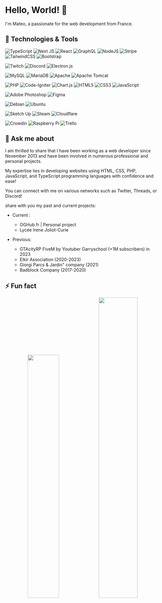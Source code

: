 # Hello, World! 👋

I'm Mateo, a passionate for the web development from France.

## 🔧 Technologies & Tools
![TypeScript](https://img.shields.io/badge/typescript-%23007ACC.svg?style=for-the-badge&logo=typescript&logoColor=white)
![Next JS](https://img.shields.io/badge/Next-black?style=for-the-badge&logo=next.js&logoColor=white)
![React](https://img.shields.io/badge/react-%2320232a.svg?style=for-the-badge&logo=react&logoColor=%2361DAFB)
![GraphQL](https://img.shields.io/badge/-GraphQL-E10098?style=for-the-badge&logo=graphql&logoColor=white)
![NodeJS](https://img.shields.io/badge/node.js-6DA55F?style=for-the-badge&logo=node.js&logoColor=white)
![Stripe](https://img.shields.io/badge/Stripe-5469d4?style=for-the-badge&logo=stripe&logoColor=ffffff)
![TailwindCSS](https://img.shields.io/badge/tailwindcss-%2338B2AC.svg?style=for-the-badge&logo=tailwind-css&logoColor=white)
![Bootstrap](https://img.shields.io/badge/bootstrap-%238511FA.svg?style=for-the-badge&logo=bootstrap&logoColor=white)

![Twitch](https://img.shields.io/badge/Twitch-%239146FF.svg?style=for-the-badge&logo=Twitch&logoColor=white)
![Discord](https://img.shields.io/badge/Discord-%235865F2.svg?style=for-the-badge&logo=discord&logoColor=white)
![Electron.js](https://img.shields.io/badge/Electron-191970?style=for-the-badge&logo=Electron&logoColor=white)

![MySQL](https://img.shields.io/badge/mysql-4479A1.svg?style=for-the-badge&logo=mysql&logoColor=white)
![MariaDB](https://img.shields.io/badge/MariaDB-003545?style=for-the-badge&logo=mariadb&logoColor=white)
![Apache](https://img.shields.io/badge/apache-%23D42029.svg?style=for-the-badge&logo=apache&logoColor=white)
![Apache Tomcat](https://img.shields.io/badge/apache%20tomcat-%23F8DC75.svg?style=for-the-badge&logo=apache-tomcat&logoColor=black)

![PHP](https://img.shields.io/badge/php-%23777BB4.svg?style=for-the-badge&logo=php&logoColor=white)
![Code-Igniter](https://img.shields.io/badge/CodeIgniter-%23EF4223.svg?style=for-the-badge&logo=codeIgniter&logoColor=white)
![Chart.js](https://img.shields.io/badge/chart.js-F5788D.svg?style=for-the-badge&logo=chart.js&logoColor=white)
![HTML5](https://img.shields.io/badge/html5-%23E34F26.svg?style=for-the-badge&logo=html5&logoColor=white)
![CSS3](https://img.shields.io/badge/css3-%231572B6.svg?style=for-the-badge&logo=css3&logoColor=white)
![JavaScript](https://img.shields.io/badge/javascript-%23323330.svg?style=for-the-badge&logo=javascript&logoColor=%23F7DF1E)

![Adobe Photoshop](https://img.shields.io/badge/adobe%20photoshop-%2331A8FF.svg?style=for-the-badge&logo=adobe%20photoshop&logoColor=white)
![Figma](https://img.shields.io/badge/figma-%23F24E1E.svg?style=for-the-badge&logo=figma&logoColor=white)

![Debian](https://img.shields.io/badge/Debian-D70A53?style=for-the-badge&logo=debian&logoColor=white)
![Ubuntu](https://img.shields.io/badge/Ubuntu-E95420?style=for-the-badge&logo=ubuntu&logoColor=white)

![Sketch Up](https://img.shields.io/badge/SketchUp-005F9E?style=for-the-badge&logo=sketchup&logoColor=white)
![Steam](https://img.shields.io/badge/steam-%23000000.svg?style=for-the-badge&logo=steam&logoColor=white)
![Cloudflare](https://img.shields.io/badge/Cloudflare-F38020?style=for-the-badge&logo=Cloudflare&logoColor=white)

![Crowdin](https://img.shields.io/badge/Crowdin-2E3340.svg?style=for-the-badge&logo=Crowdin&logoColor=white)
![Raspberry Pi](https://img.shields.io/badge/-Raspberry_Pi-C51A4A?style=for-the-badge&logo=Raspberry-Pi)
![Trello](https://img.shields.io/badge/Trello-%23026AA7.svg?style=for-the-badge&logo=Trello&logoColor=white)

## 💬 Ask me about

I am thrilled to share that I have been working as a web developer since November 2013 and have been involved in numerous professional and personal projects.

My expertise lies in developing websites using HTML, CSS, PHP, JavaScript, and TypeScript programming languages with confidence and ease! 

You can connect with me on various networks such as Twitter, Threads, or Discord!

share with you my past and current projects:

- Current :
  - OGHub.fr | Personal project 
  - Lycée Irene Joliot-Curie

- Previous:
  - GTAcityRP FiveM by Youtuber Garryschool (+1M subscribers) in 2023
  - Elkir Association (2020-2023)
  - Giorgi Parcs & Jardin" company (2021)
  - Badblock Company (2017-2020)

## ⚡ Fun fact
<div align="center">
  <img width="45%" src="https://github-readme-stats.vercel.app/api?username=MateoMROZEK&show_icons=true&icon_color=7e2e2a&title_color=33201f&text_color=FFFFFF&bg_color=deg,7e2e2a,df2920&hide_border=true&border_radius=35" />
  <img width="50%" src="https://github-readme-stats.vercel.app/api/wakatime?username=DevKilioZOfficiel&show_icons=true&icon_color=7e2e2a&title_color=33201f&text_color=FFFFFF&bg_color=deg,7e2e2a,df2920&hide_border=true&border_radius=25" />
</div>

